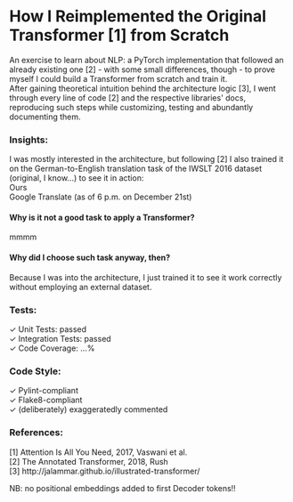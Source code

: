 # How I Reimplemented the Original Transformer [1] from Scratch
An exercise to learn about NLP: a PyTorch implementation that followed an already existing one [2] - with some small differences, though - to prove myself I could build a Transformer from scratch and train it.\
After gaining theoretical intuition behind the architecture logic [3], I went through every line of code [2] and the respective libraries' docs, reproducing such steps while customizing, testing and abundantly documenting them.

### Insights:
I was mostly interested in the architecture, but following [2] I also trained it on the German-to-English translation task of the IWSLT 2016 dataset (original, I know...) to see it in action:\
Ours\
Google Translate (as of 6 p.m. on December 21st)

#### Why is it not a good task to apply a Transformer?
mmmm
#### Why did I choose such task anyway, then?
Because I was into the architecture, I just trained it to see it work correctly without employing an external dataset.

### Tests:
✓ Unit Tests: passed\
✓ Integration Tests: passed\
✓ Code Coverage: ...%

### Code Style:
✓ Pylint-compliant\
✓ Flake8-compliant\
✓ (deliberately) exaggeratedly commented

### References:
[1] Attention Is All You Need, 2017, Vaswani et al.\
[2] The Annotated Transformer, 2018, Rush\
[3] http:<span>//jalammar.github.io</span>/illustrated-transformer/

NB: no positional embeddings added to first Decoder tokens!!